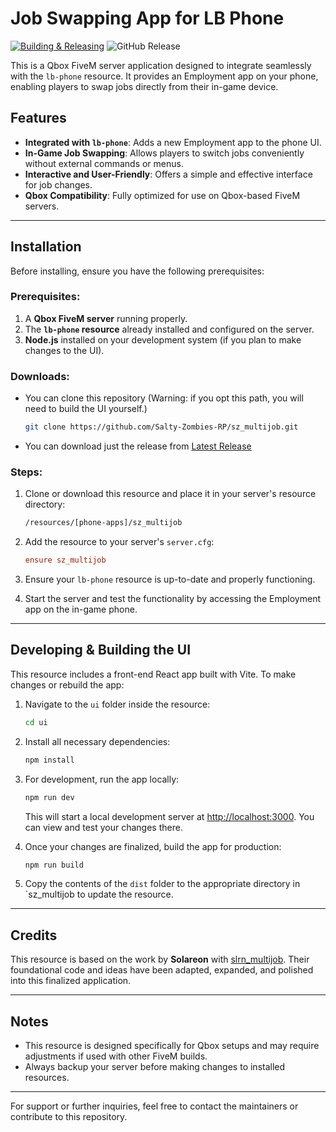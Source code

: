 # Job Swapping App for LB Phone
[![Building & Releasing](https://github.com/Salty-Zombies-RP/sz_multijob/actions/workflows/release.yml/badge.svg)](https://github.com/Salty-Zombies-RP/sz_multijob/actions/workflows/release.yml) ![GitHub Release](https://img.shields.io/github/v/release/Salty-Zombies-RP/sz_multijob)



This is a Qbox FiveM server application designed to integrate seamlessly with the `lb-phone` resource. It provides an Employment app on your phone, enabling players to swap jobs directly from their in-game device.

## Features

- **Integrated with `lb-phone`**: Adds a new Employment app to the phone UI.
- **In-Game Job Swapping**: Allows players to switch jobs conveniently without external commands or menus.
- **Interactive and User-Friendly**: Offers a simple and effective interface for job changes.
- **Qbox Compatibility**: Fully optimized for use on Qbox-based FiveM servers.

---

## Installation

Before installing, ensure you have the following prerequisites:

### Prerequisites:
1. A **Qbox FiveM server** running properly.
2. The **`lb-phone` resource** already installed and configured on the server.
3. **Node.js** installed on your development system (if you plan to make changes to the UI).

### Downloads:
- You can clone this repository (Warning: if you opt this path, you will need to build the UI yourself.)
  
  ```bash
  git clone https://github.com/Salty-Zombies-RP/sz_multijob.git
  ```
- You can download just the release from [Latest Release](https://github.com/Salty-Zombies-RP/sz_multijob/releases/latest)

### Steps:
1. Clone or download this resource and place it in your server's resource directory:
   ```bash
   /resources/[phone-apps]/sz_multijob
   ```

3. Add the resource to your server's `server.cfg`:

   ```cfg
   ensure sz_multijob
   ```

4. Ensure your `lb-phone` resource is up-to-date and properly functioning.

5. Start the server and test the functionality by accessing the Employment app on the in-game phone.

---

## Developing & Building the UI

This resource includes a front-end React app built with Vite. To make changes or rebuild the app:

1. Navigate to the `ui` folder inside the resource:

   ```bash
   cd ui
   ```

2. Install all necessary dependencies:

   ```bash
   npm install
   ```

3. For development, run the app locally:

   ```bash
   npm run dev
   ```

   This will start a local development server at [http://localhost:3000](http://localhost:3000). You can view and test your changes there.

4. Once your changes are finalized, build the app for production:

   ```bash
   npm run build
   ```

5. Copy the contents of the `dist` folder to the appropriate directory in `sz_multijob to update the resource.

---

## Credits

This resource is based on the work by **Solareon** with [slrn_multijob](https://github.com/solareon/slrn_multijob). Their foundational code and ideas have been adapted, expanded, and polished into this finalized application.

---

## Notes

- This resource is designed specifically for Qbox setups and may require adjustments if used with other FiveM builds.
- Always backup your server before making changes to installed resources.

---

For support or further inquiries, feel free to contact the maintainers or contribute to this repository.
